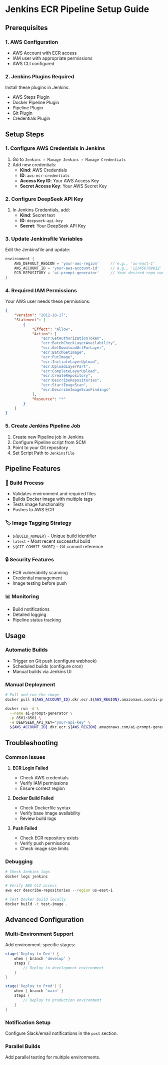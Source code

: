 # Jenkins ECR Pipeline Setup Guide

## Prerequisites

### 1. AWS Configuration
- AWS Account with ECR access
- IAM user with appropriate permissions
- AWS CLI configured

### 2. Jenkins Plugins Required
Install these plugins in Jenkins:
- AWS Steps Plugin
- Docker Pipeline Plugin
- Pipeline Plugin
- Git Plugin
- Credentials Plugin

## Setup Steps

### 1. Configure AWS Credentials in Jenkins

1. Go to `Jenkins → Manage Jenkins → Manage Credentials`
2. Add new credentials:
   - **Kind**: AWS Credentials
   - **ID**: `aws-ecr-credentials`
   - **Access Key ID**: Your AWS Access Key
   - **Secret Access Key**: Your AWS Secret Key

### 2. Configure DeepSeek API Key

1. In Jenkins Credentials, add:
   - **Kind**: Secret text
   - **ID**: `deepseek-api-key`
   - **Secret**: Your DeepSeek API Key

### 3. Update Jenkinsfile Variables

Edit the Jenkinsfile and update:

```groovy
environment {
    AWS_DEFAULT_REGION = 'your-aws-region'     // e.g., 'us-east-1'
    AWS_ACCOUNT_ID = 'your-aws-account-id'     // e.g., '123456789012'
    ECR_REPOSITORY = 'ai-prompt-generator'     // Your desired repo name
}
```

### 4. Required IAM Permissions

Your AWS user needs these permissions:

```json
{
    "Version": "2012-10-17",
    "Statement": [
        {
            "Effect": "Allow",
            "Action": [
                "ecr:GetAuthorizationToken",
                "ecr:BatchCheckLayerAvailability",
                "ecr:GetDownloadUrlForLayer",
                "ecr:BatchGetImage",
                "ecr:PutImage",
                "ecr:InitiateLayerUpload",
                "ecr:UploadLayerPart",
                "ecr:CompleteLayerUpload",
                "ecr:CreateRepository",
                "ecr:DescribeRepositories",
                "ecr:StartImageScan",
                "ecr:DescribeImageScanFindings"
            ],
            "Resource": "*"
        }
    ]
}
```

### 5. Create Jenkins Pipeline Job

1. Create new Pipeline job in Jenkins
2. Configure Pipeline script from SCM
3. Point to your Git repository
4. Set Script Path to `Jenkinsfile`

## Pipeline Features

### 🔄 **Build Process**
- Validates environment and required files
- Builds Docker image with multiple tags
- Tests image functionality
- Pushes to AWS ECR

### 🏷️ **Image Tagging Strategy**
- `${BUILD_NUMBER}` - Unique build identifier
- `latest` - Most recent successful build
- `${GIT_COMMIT_SHORT}` - Git commit reference

### 🔒 **Security Features**
- ECR vulnerability scanning
- Credential management
- Image testing before push

### 📊 **Monitoring**
- Build notifications
- Detailed logging
- Pipeline status tracking

## Usage

### Automatic Builds
- Trigger on Git push (configure webhook)
- Scheduled builds (configure cron)
- Manual builds via Jenkins UI

### Manual Deployment
```bash
# Pull and run the image
docker pull ${AWS_ACCOUNT_ID}.dkr.ecr.${AWS_REGION}.amazonaws.com/ai-prompt-generator:latest

docker run -d \
  --name ai-prompt-generator \
  -p 8501:8501 \
  -e DEEPSEEK_API_KEY="your-api-key" \
  ${AWS_ACCOUNT_ID}.dkr.ecr.${AWS_REGION}.amazonaws.com/ai-prompt-generator:latest
```

## Troubleshooting

### Common Issues

1. **ECR Login Failed**
   - Check AWS credentials
   - Verify IAM permissions
   - Ensure correct region

2. **Docker Build Failed**
   - Check Dockerfile syntax
   - Verify base image availability
   - Review build logs

3. **Push Failed**
   - Check ECR repository exists
   - Verify push permissions
   - Check image size limits

### Debugging
```bash
# Check Jenkins logs
docker logs jenkins

# Verify AWS CLI access
aws ecr describe-repositories --region us-east-1

# Test Docker build locally
docker build -t test-image .
```

## Advanced Configuration

### Multi-Environment Support
Add environment-specific stages:

```groovy
stage('Deploy to Dev') {
    when { branch 'develop' }
    steps {
        // Deploy to development environment
    }
}

stage('Deploy to Prod') {
    when { branch 'main' }
    steps {
        // Deploy to production environment
    }
}
```

### Notification Setup
Configure Slack/email notifications in the `post` section.

### Parallel Builds
Add parallel testing for multiple environments.